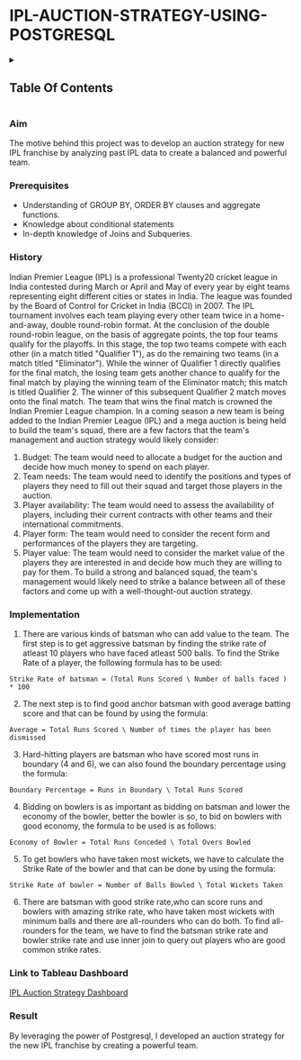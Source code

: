 # IPL-AUCTION-STRATEGY-USING-POSTGRESQL
<details>
 <summary><h2>Table Of Contents</h2></summary>

   - [Aim](#aim) 
   - [Prerequisites](#pre)
   - [History](#his) 
   - [Implementation](#imp)
   - [Dashboard Link](#link)
   - [Result](#res)

</details>

<a id="aim"></a>
### Aim 
The motive behind this project was to develop an auction strategy for new IPL franchise by analyzing past IPL data to create a balanced and powerful team.

<a id="pre"></a>
### Prerequisites
  - Understanding of GROUP BY, ORDER BY clauses and aggregate functions.
  - Knowledge about conditional statements
  - In-depth knowledge of Joins and Subqueries.
   
<a id="his"></a>
### History
Indian Premier League (IPL) is a professional Twenty20 cricket league in India contested during March or April and May of every year by eight teams representing eight different cities or states in India. The league was founded by the Board of Control for Cricket in India (BCCI) in 2007. The IPL tournament involves each team playing every other team twice in a home-and-away, double round-robin format. At the conclusion of the double round-robin league, on the basis of aggregate
points, the top four teams qualify for the playoffs. In this stage, the top two teams compete with each other (in a match titled "Qualifier 1"), as do the remaining two teams (in a match titled "Eliminator"). While the winner of Qualifier 1 directly qualifies for the final match, the losing team gets another chance to qualify for the final match by playing the winning team of the Eliminator match; this match is titled Qualifier 2. The winner of this subsequent Qualifier 2 match moves onto the final match. The team that wins the final match is crowned the Indian Premier League champion. In a coming season a new team is being added to the Indian Premier League (IPL) and a mega auction is being held to build the team's squad, there are a few factors that the team's management and auction strategy would likely consider:
1. Budget: The team would need to allocate a budget for the auction and decide how much money to spend on each player.
2. Team needs: The team would need to identify the positions and types of players they need to fill out their squad and target those players in the auction.
3. Player availability: The team would need to assess the availability of players, including their current contracts with other teams and their international commitments.
4. Player form: The team would need to consider the recent form and performances of the players they are targeting.
5. Player value: The team would need to consider the market value of the players they are interested in and decide how much they are willing to pay for them.
To build a strong and balanced squad, the team's management would likely need to strike a balance between all of these factors and come up with a well-thought-out auction strategy.

<a id="imp"></a>
### Implementation
1. There are various kinds of batsman who can add value to the team. The first step is to get aggressive batsman by finding the strike rate of atleast 10 players who have faced atleast 500 balls. To find the Strike Rate of a player, the following formula has to be used:
```
Strike Rate of batsman = (Total Runs Scored \ Number of balls faced ) * 100
```

2. The next step is to find good anchor batsman with good average batting score and that can be found by using the formula:
```
Average = Total Runs Scored \ Number of times the player has been dismissed
```

3. Hard-hitting players are batsman who have scored most runs in boundary (4 and 6), we can also found the boundary percentage using the formula:
```
Boundary Percentage = Runs in Boundary \ Total Runs Scored 
```
  
4. Bidding on bowlers is as important as bidding on batsman and lower the economy of the bowler, better the bowler is so, to bid on bowlers with good economy, the formula to be used is as follows:
```
Economy of Bowler = Total Runs Conceded \ Total Overs Bowled
```
  
5. To get bowlers who have taken most wickets, we have to calculate the Strike Rate of the bowler and that can be done by using the formula:
```
Strike Rate of bowler = Number of Balls Bowled \ Total Wickets Taken
```
  
6. There are batsman with good strike rate,who can score runs and bowlers with amazing strike rate, who have taken most wickets with minimum balls and there are all-rounders who can do both. To find all-rounders for the team, we have to find the batsman strike rate and bowler strike rate and use inner join to query out players who are good common strike rates.

<a id="link"></a>
### Link to Tableau Dashboard
[IPL Auction Strategy Dashboard](https://public.tableau.com/views/IPLAuctionStrategyDashboard/IPLDashboard?:language=en-US&:display_count=n&:origin=viz_share_link)

<a id="res"></a>
### Result
By leveraging the power of Postgresql, I developed an auction strategy for the new IPL franchise by creating a powerful team.



